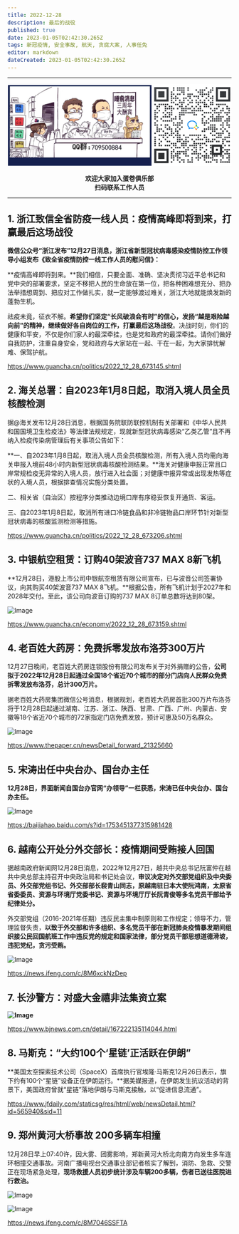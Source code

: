 ```yaml
---
title: 2022-12-28
description: ​最后的战役
published: true
date: 2023-01-05T02:42:30.265Z
tags: 新冠疫情, 安全事故, 航天, 贪腐大案, 人事任免
editor: markdown
dateCreated: 2023-01-05T02:42:30.265Z
---
```


<div class="podcast-player"></div>

---

<center style="font-weight:bold;">
  <img src="/assets/join.png" alt="加入蛋卷俱乐部"><br/>
  <p>欢迎大家加入蛋卷俱乐部<br/>扫码联系工作人员</p>
</center>

---

## 1. 浙江致信全省防疫一线人员：疫情高峰即将到来，打赢最后这场战役

**微信公众号“浙江发布”12月27日消息，浙江省新型冠状病毒感染疫情防控工作领导小组发布《致全省疫情防控一线工作人员的慰问信》：**



**疫情高峰即将到来。**我们相信，只要全面、准确、坚决贯彻习近平总书记和党中央的部署要求，坚定不移把人民的生命放在第一位，把各种困难想充分、把办法举措想周到、把应对工作做扎实，就一定能够渡过难关，浙江大地就能焕发新的蓬勃生机。



祛疫未竟，征衣不解。**希望你们坚定“长风破浪会有时”的信心，发扬“越是艰险越向前”的精神，继续做好各自岗位的工作，打赢最后这场战役**。决战时刻，你们的健康和平安，不仅是你们家人的最深牵挂，也是党和政府的最深牵挂。请你们做好自我防护，注重自身安全，党和政府与大家站在一起、干在一起，为大家排忧解难、保驾护航。

https://www.guancha.cn/politics/2022_12_28_673145.shtml



## 2. 海关总署：自2023年1月8日起，取消入境人员全员核酸检测

据@海关发布12月28日消息，根据国务院联防联控机制有关部署和《中华人民共和国国境卫生检疫法》等法律法规规定，现就新型冠状病毒感染“乙类乙管”且不再纳入检疫传染病管理后有关事项公告如下：



**一、自2023年1月8日起，取消入境人员全员核酸检测，所有入境人员均需向海关申报入境前48小时内新型冠状病毒核酸检测结果。**海关对健康申报正常且口岸常规检疫无异常的入境人员，放行进入社会面；对健康申报异常或出现发热等症状的入境人员，根据排查情况实施分类处置。



二、相关省（自治区）按程序分类推动边境口岸有序稳妥恢复开通货、客运。



三、自2023年1月8日起，取消所有进口冷链食品和非冷链物品口岸环节针对新型冠状病毒的核酸监测检测等措施。

https://www.guancha.cn/politics/2022_12_28_673206.shtml



## 3. 中银航空租赁：订购40架波音737 MAX 8新飞机

**12月28日，港股上市公司中银航空租赁有限公司宣布，已与波音公司签署协议，向其购买40架波音737 MAX 8飞机。**根据公告，所有飞机计划于2027年和2028年交付。至此，该公司向波音订购的737 MAX 8订单总数将达到80架。

![Image](https://img.bedtime.news/2023/01/05/63b638f3d4ddf.png)

https://www.guancha.cn/economy/2022_12_28_673159.shtml



## 4. 老百姓大药房：免费拆零发放布洛芬300万片

12月27日晚间，老百姓大药房连锁股份有限公司发布关于对外捐赠的公告，**公司拟于2022年12月28日起通过全国18个省近70个城市的部分门店向人民群众免费拆零发放布洛芬，总计300万片。**



据老百姓大药房集团微信公号消息，根据规划，老百姓大药房首批300万片布洛芬将于12月28日起通过湖南、江苏、浙江、陕西、甘肃、广西、广州、内蒙古、安徽等18个省近70个城市的72家指定门店免费发放，预计可惠及50万名群众。

![Image](https://img.bedtime.news/2023/01/05/63b638f540227.jpeg)

https://www.thepaper.cn/newsDetail_forward_21325660



## 5. 宋涛出任中央台办、国台办主任

**12月28日，界面新闻自国台办官网“办领导”一栏获悉，宋涛已任中央台办、国台办主任。**

![Image](https://img.bedtime.news/2023/01/05/63b638f6e4dc9.png)

https://baijiahao.baidu.com/s?id=1753451377315981428



## 6. 越南公开处分外交部长：疫情期间受贿接人回国

据越南政府新闻网12月28日消息，2022年12月27日，越共中央总书记阮富仲在越共中央总部主持召开中央政治局和书记处会议，**审议决定对外交部党组织及中央委员、外交部党组书记、外交部部长裴青山同志，原越南驻日本大使阮鸿南，太原省省委委员、资源与环境厅党委书记、资源与环境厅厅长阮青俊等多名党员干部给予纪律处分。**



外交部党组（2016-2021年任期）违反民主集中制原则和工作规定；领导不力，管理监督失责，**以致于外交部和许多组织、多名党员干部在新冠肺炎疫情暴发期间组织接公民回国航班工作中违反党的规定和国家法律，部分党员干部思想道德滑坡，违犯党纪，贪污受贿。**

![Image](https://img.bedtime.news/2023/01/05/63b638f94bc99.jpeg)

https://news.ifeng.com/c/8M6xckNzDep



## 7. 长沙警方：对盛大金禧非法集资立案

**![Image](https://img.bedtime.news/2023/01/05/63b638faf331c.jpeg)**

https://www.bjnews.com.cn/detail/167222135114044.html



## 8. 马斯克：“大约100个‘星链’正活跃在伊朗” 

**美国太空探索技术公司（SpaceX）首席执行官埃隆·马斯克12月26日表示，旗下约有100个“星链”设备正在伊朗运行。**据美媒报道，在伊朗发生抗议活动的背景下，美国政府曾就“星链”落地伊朗与马斯克接触，以“促进信息流通”。

https://www.jfdaily.com/staticsg/res/html/web/newsDetail.html?id=565940&sid=11



## 9. 郑州黄河大桥事故 200多辆车相撞

12月28日早上07:40许，因大雾、团雾影响，郑新黄河大桥北向南方向发生多车连环相撞交通事故。河南广播电视台交通事业部记者核实了解到，消防、急救、交警正在现场紧急处理，**现场救援人员初步统计涉及车辆200多辆，伤者已送往医院进行救治。**

![Image](https://img.bedtime.news/2023/01/05/63b638fc4bd38.jpeg)

![Image](https://img.bedtime.news/2023/01/05/63b638fd8b9a7.jpeg)

https://news.ifeng.com/c/8M7046SSFTA
